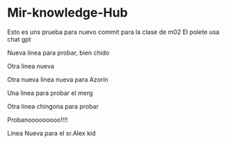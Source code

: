 # Mir-knowledge-Hub


Esto es uns prueba para nuevo commit para la clase de m02 
El polete usa chat gpt

Nueva linea para probar, bien chido

Otra linea nueva

Otra nueva linea nueva para Azorín


Una linea para probar el merg

Otra linea chingona para probar

Probanooooooooo!!!!

Linea Nueva para el sr.Alex kid